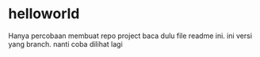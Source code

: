 # helloworld
Hanya percobaan membuat repo project
baca dulu file readme ini. ini versi yang branch.
nanti coba dilihat lagi
